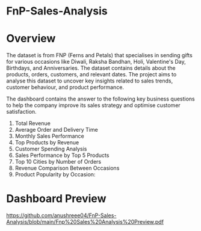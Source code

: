 # FnP-Sales-Analysis

# Overview
The dataset is from FNP (Ferns and Petals) that specialises in sending gifts for various occasions like Diwali, Raksha Bandhan, Holi, Valentine's Day, Birthdays, and Anniversaries. The dataset contains details about the products, orders, customers, and relevant dates. The project aims to analyse this dataset to uncover key insights related to sales trends, customer behaviour, and product performance.

The dashboard contains the answer to the following key business questions to help the company improve its sales strategy and optimise customer satisfaction.
1. Total Revenue
2. Average Order and Delivery Time
3. Monthly Sales Performance
4. Top Products by Revenue
5. Customer Spending Analysis
6. Sales Performance by Top 5 Products
7. Top 10 Cities by Number of Orders
8. Revenue Comparison Between Occasions
9. Product Popularity by Occasion:

# Dashboard Preview
https://github.com/anushreee04/FnP-Sales-Analysis/blob/main/Fnp%20Sales%20Analysis%20Preview.pdf
